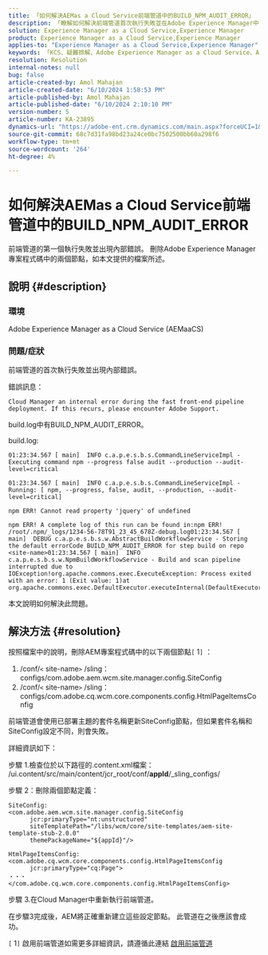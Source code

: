 ```yaml
---
title: 「如何解決AEMas a Cloud Service前端管道中的BUILD_NPM_AUDIT_ERROR」
description: 「瞭解如何解決前端管道首次執行失敗並在Adobe Experience Manager中出現內部錯誤的問題。」
solution: Experience Manager as a Cloud Service,Experience Manager
product: Experience Manager as a Cloud Service,Experience Manager
applies-to: "Experience Manager as a Cloud Service,Experience Manager"
keywords: 「KCS、疑難排解、Adobe Experience Manager as a Cloud Service、AEMas a Cloud Service、BUILD_NPM_AUDIT_ERROR、AEMaaCS、前端管道」
resolution: Resolution
internal-notes: null
bug: false
article-created-by: Amol Mahajan
article-created-date: "6/10/2024 1:58:53 PM"
article-published-by: Amol Mahajan
article-published-date: "6/10/2024 2:10:10 PM"
version-number: 5
article-number: KA-23895
dynamics-url: "https://adobe-ent.crm.dynamics.com/main.aspx?forceUCI=1&pagetype=entityrecord&etn=knowledgearticle&id=7a94468f-3127-ef11-840b-000d3a372703"
source-git-commit: 68c7d31fa98bd23a24ce0bc7502500bb60a298f6
workflow-type: tm+mt
source-wordcount: '264'
ht-degree: 4%

---
```


# 如何解決AEMas a Cloud Service前端管道中的BUILD_NPM_AUDIT_ERROR


前端管道的第一個執行失敗並出現內部錯誤。 刪除Adobe Experience Manager專案程式碼中的兩個節點，如本文提供的檔案所述。

## 說明 {#description}


### <b>環境</b>

Adobe Experience Manager as a Cloud Service (AEMaaCS)



### <b>問題/症狀</b>

前端管道的首次執行失敗並出現內部錯誤。

錯誤訊息：


```
Cloud Manager an internal error during the fast front-end pipeline deployment. If this recurs, please encounter Adobe Support.
```




build.log中有BUILD_NPM_AUDIT_ERROR。

build.log:


```
01:23:34.567 [ main]  INFO c.a.p.e.s.b.s.CommandLineServiceImpl - Executing command npm --progress false audit --production --audit-level=critical

01:23:34.567 [ main]  INFO c.a.p.e.s.b.s.CommandLineServiceImpl - Running: [ npm, --progress, false, audit, --production, --audit-level=critical] 

npm ERR! Cannot read property 'jquery' of undefined
```







```
npm ERR! A complete log of this run can be found in:npm ERR! /root/.npm/_logs/1234-56-78T91_23_45_678Z-debug.log01:23:34.567 [ main]  DEBUG c.a.p.e.s.b.s.w.AbstractBuildWorkflowService - Storing the default errorCode BUILD_NPM_AUDIT_ERROR for step build on repo <site-name>01:23:34.567 [ main]  INFO c.a.p.e.s.b.s.w.NpmBuildWorkflowService - Build and scan pipeline interrupted due to IOException!org.apache.commons.exec.ExecuteException: Process exited with an error: 1 (Exit value: 1)at org.apache.commons.exec.DefaultExecutor.executeInternal(DefaultExecutor.java:404)
```


本文說明如何解決此問題。




## 解決方法 {#resolution}


按照檔案中的說明，刪除AEM專案程式碼中的以下兩個節點`[` 1`]` ：

1. /conf/`<` site-name`>` /sling：configs/com.adobe.aem.wcm.site.manager.config.SiteConfig
2. /conf/`<` site-name`>` /sling：configs/com.adobe.cq.wcm.core.components.config.HtmlPageItemsConfig

前端管道會使用已部署主題的套件名稱更新SiteConfig節點，但如果套件名稱和SiteConfig設定不同，則會失敗。

詳細資訊如下：

步驟 1.檢查位於以下路徑的.content.xml檔案： /ui.content/src/main/content/jcr_root/conf/__appId__/_sling_configs/

步驟 2：刪除兩個節點定義：


```
SiteConfig:
<com.adobe.aem.wcm.site.manager.config.SiteConfig
      jcr:primaryType="nt:unstructured"
      siteTemplatePath="/libs/wcm/core/site-templates/aem-site-template-stub-2.0.0"
      themePackageName="${appId}"/>
```



```
HtmlPageItemsConfig:
<com.adobe.cq.wcm.core.components.config.HtmlPageItemsConfig
      jcr:primaryType="cq:Page">
・・・
</com.adobe.cq.wcm.core.components.config.HtmlPageItemsConfig>
```


步驟 3.在Cloud Manager中重新執行前端管道。

在步驟3完成後，AEM將正確重新建立這些設定節點。 此管道在之後應該會成功。

`[` 1`]`  啟用前端管道如需更多詳細資訊，請遵循此連結 [啟用前端管道](https://experienceleague.adobe.com/en/docs/experience-manager-cloud-service/content/sites/administering/site-creation/enable-front-end-pipeline#technical-details)
